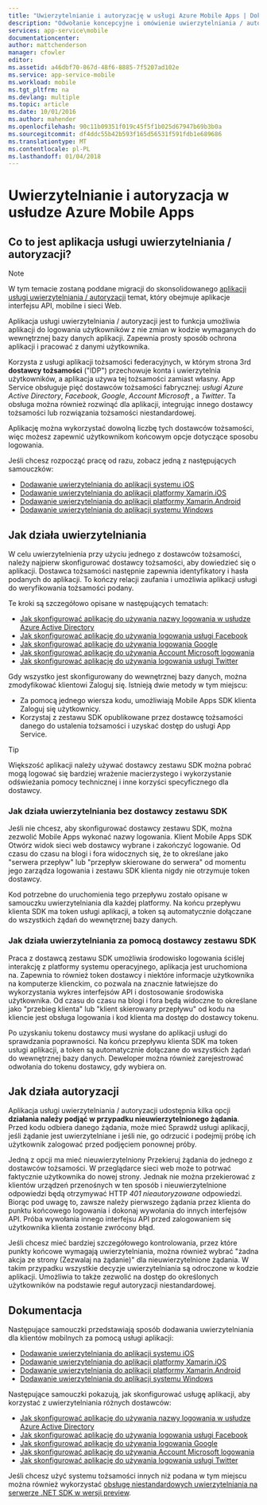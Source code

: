 ```yaml
---
title: "Uwierzytelnianie i autoryzację w usługi Azure Mobile Apps | Dokumentacja firmy Microsoft"
description: "Odwołanie koncepcyjne i omówienie uwierzytelniania / autoryzacji funkcji usługi Azure Mobile Apps"
services: app-service\mobile
documentationcenter: 
author: mattchenderson
manager: cfowler
editor: 
ms.assetid: a46dbf70-867d-48f6-8885-7f5207ad102e
ms.service: app-service-mobile
ms.workload: mobile
ms.tgt_pltfrm: na
ms.devlang: multiple
ms.topic: article
ms.date: 10/01/2016
ms.author: mahender
ms.openlocfilehash: 90c11b09351f019c45f5f1b025d67947b69b3b0a
ms.sourcegitcommit: df4ddc55b42b593f165d56531f591fdb1e689686
ms.translationtype: MT
ms.contentlocale: pl-PL
ms.lasthandoff: 01/04/2018
---
```

# <a name="authentication-and-authorization-in-azure-mobile-apps"></a>Uwierzytelnianie i autoryzacja w usłudze Azure Mobile Apps
## <a name="what-is-app-service-authentication--authorization"></a>Co to jest aplikacja usługi uwierzytelniania / autoryzacji?
> [!NOTE]
> W tym temacie zostaną poddane migracji do skonsolidowanego [aplikacji usługi uwierzytelniania / autoryzacji](../app-service/app-service-authentication-overview.md) temat, który obejmuje aplikacje interfejsu API, mobilne i sieci Web.
> 
> 

Aplikacja usługi uwierzytelniania / autoryzacji jest to funkcja umożliwia aplikacji do logowania użytkowników z nie zmian w kodzie wymaganych do wewnętrznej bazy danych aplikacji. Zapewnia prosty sposób ochrona aplikacji i pracować z danymi użytkownika.

Korzysta z usługi aplikacji tożsamości federacyjnych, w którym strona 3rd **dostawcy tożsamości** ("IDP") przechowuje konta i uwierzytelnia użytkowników, a aplikacja używa tej tożsamości zamiast własny. App Service obsługuje pięć dostawców tożsamości fabrycznej: *usługi Azure Active Directory*, *Facebook*, *Google*, *Account Microsoft* , a *Twitter*. Ta obsługa można również rozwinąć dla aplikacji, integrując innego dostawcy tożsamości lub rozwiązania tożsamości niestandardowej.

Aplikację można wykorzystać dowolną liczbę tych dostawców tożsamości, więc możesz zapewnić użytkownikom końcowym opcje dotyczące sposobu logowania.

Jeśli chcesz rozpocząć pracę od razu, zobacz jedną z następujących samouczków:

* [Dodawanie uwierzytelniania do aplikacji systemu iOS]
* [Dodawanie uwierzytelniania do aplikacji platformy Xamarin.iOS]
* [Dodawanie uwierzytelniania do aplikacji platformy Xamarin.Android]
* [Dodawanie uwierzytelniania do aplikacji systemu Windows]

## <a name="how-authentication-works"></a>Jak działa uwierzytelniania
W celu uwierzytelnienia przy użyciu jednego z dostawców tożsamości, należy najpierw skonfigurować dostawcy tożsamości, aby dowiedzieć się o aplikacji. Dostawca tożsamości następnie zapewnia identyfikatory i hasła podanych do aplikacji. To kończy relacji zaufania i umożliwia aplikacji usługi do weryfikowania tożsamości podany.

Te kroki są szczegółowo opisane w następujących tematach:

* [Jak skonfigurować aplikację do używania nazwy logowania w usłudze Azure Active Directory]
* [Jak skonfigurować aplikację do używania logowania usługi Facebook]
* [Jak skonfigurować aplikację do używania logowania Google]
* [Jak skonfigurować aplikację do używania Account Microsoft logowania]
* [Jak skonfigurować aplikację do używania logowania usługi Twitter]

Gdy wszystko jest skonfigurowany do wewnętrznej bazy danych, można zmodyfikować klientowi Zaloguj się. Istnieją dwie metody w tym miejscu:

* Za pomocą jednego wiersza kodu, umożliwiają Mobile Apps SDK klienta Zaloguj się użytkownicy.
* Korzystaj z zestawu SDK opublikowane przez dostawcę tożsamości danego do ustalenia tożsamości i uzyskać dostęp do usługi App Service.

> [!TIP]
> Większość aplikacji należy używać dostawcy zestawu SDK można pobrać mogą logować się bardziej wrażenie macierzystego i wykorzystanie odświeżania pomocy technicznej i inne korzyści specyficznego dla dostawcy.
> 
> 

### <a name="how-authentication-without-a-provider-sdk-works"></a>Jak działa uwierzytelniania bez dostawcy zestawu SDK
Jeśli nie chcesz, aby skonfigurować dostawcy zestawu SDK, można zezwolić Mobile Apps wykonać nazwy logowania. Klient Mobile Apps SDK Otwórz widok sieci web dostawcy wybrane i zakończyć logowanie. Od czasu do czasu na blogi i fora widocznych się, że to określane jako "serwera przepływ" lub "przepływ skierowane do serwera" od momentu jego zarządza logowania i zestawu SDK klienta nigdy nie otrzymuje token dostawcy.

Kod potrzebne do uruchomienia tego przepływu zostało opisane w samouczku uwierzytelniania dla każdej platformy. Na końcu przepływu klienta SDK ma token usługi aplikacji, a token są automatycznie dołączane do wszystkich żądań do wewnętrznej bazy danych.

### <a name="how-authentication-with-a-provider-sdk-works"></a>Jak działa uwierzytelniania za pomocą dostawcy zestawu SDK
Praca z dostawcą zestawu SDK umożliwia środowisko logowania ściślej interakcję z platformy systemu operacyjnego, aplikacja jest uruchomiona na. Zapewnia to również token dostawcy i niektóre informacje użytkownika na komputerze klienckim, co pozwala na znacznie łatwiejsze do wykorzystania wykres interfejsów API i dostosowanie środowiska użytkownika. Od czasu do czasu na blogi i fora będą widoczne to określane jako "przebieg klienta" lub "klient skierowany przepływu" od kodu na kliencie jest obsługa logowania i kod klienta ma dostęp do dostawcy tokenu.

Po uzyskaniu tokenu dostawcy musi wysłane do aplikacji usługi do sprawdzania poprawności. Na końcu przepływu klienta SDK ma token usługi aplikacji, a token są automatycznie dołączane do wszystkich żądań do wewnętrznej bazy danych. Deweloper można również zarejestrować odwołania do tokenu dostawcy, gdy wybiera on.

## <a name="how-authorization-works"></a>Jak działa autoryzacji
Aplikacja usługi uwierzytelniania / autoryzacji udostępnia kilka opcji **działania należy podjąć w przypadku nieuwierzytelnionego żądania**. Przed kodu odbiera danego żądania, może mieć Sprawdź usługi aplikacji, jeśli żądanie jest uwierzytelniane i jeśli nie, go odrzucić i podejmij próbę ich użytkownik zalogować przed podjęciem ponownej próby.

Jedną z opcji ma mieć nieuwierzytelniony Przekieruj żądania do jednego z dostawców tożsamości. W przeglądarce sieci web może to potrwać faktycznie użytkownika do nowej strony. Jednak nie można przekierować z klientów urządzeń przenośnych w ten sposób i nieuwierzytelnione odpowiedzi będą otrzymywać HTTP *401 nieautoryzowane* odpowiedzi. Biorąc pod uwagę to, zawsze należy pierwszego żądania przez klienta do punktu końcowego logowania i dokonaj wywołania do innych interfejsów API. Próba wywołania innego interfejsu API przed zalogowaniem się użytkownika klienta zostanie zwrócony błąd.

Jeśli chcesz mieć bardziej szczegółowego kontrolowania, przez które punkty końcowe wymagają uwierzytelniania, można również wybrać "żadna akcja ze strony (Zezwalaj na żądanie)" dla nieuwierzytelnione żądania. W takim przypadku wszystkie decyzje uwierzytelniania są odroczone w kodzie aplikacji. Umożliwia to także zezwolić na dostęp do określonych użytkowników na podstawie reguł autoryzacji niestandardowej.

## <a name="documentation"></a>Dokumentacja
Następujące samouczki przedstawiają sposób dodawania uwierzytelniania dla klientów mobilnych za pomocą usługi aplikacji:

* [Dodawanie uwierzytelniania do aplikacji systemu iOS]
* [Dodawanie uwierzytelniania do aplikacji platformy Xamarin.iOS]
* [Dodawanie uwierzytelniania do aplikacji platformy Xamarin.Android]
* [Dodawanie uwierzytelniania do aplikacji systemu Windows]

Następujące samouczki pokazują, jak skonfigurować usługę aplikacji, aby korzystać z uwierzytelniania różnych dostawców:

* [Jak skonfigurować aplikację do używania nazwy logowania w usłudze Azure Active Directory]
* [Jak skonfigurować aplikację do używania logowania usługi Facebook]
* [Jak skonfigurować aplikację do używania logowania Google]
* [Jak skonfigurować aplikację do używania Account Microsoft logowania]
* [Jak skonfigurować aplikację do używania logowania usługi Twitter]

Jeśli chcesz użyć systemu tożsamości innych niż podana w tym miejscu można również wykorzystać [obsługę niestandardowych uwierzytelniania na serwerze .NET SDK w wersji preview](app-service-mobile-dotnet-backend-how-to-use-server-sdk.md#custom-auth).

[Dodawanie uwierzytelniania do aplikacji systemu iOS]: app-service-mobile-ios-get-started-users.md
[Dodawanie uwierzytelniania do aplikacji platformy Xamarin.iOS]: app-service-mobile-xamarin-ios-get-started-users.md
[Dodawanie uwierzytelniania do aplikacji platformy Xamarin.Android]: app-service-mobile-xamarin-android-get-started-users.md
[Dodawanie uwierzytelniania do aplikacji systemu Windows]: app-service-mobile-windows-store-dotnet-get-started-users.md

[Jak skonfigurować aplikację do używania nazwy logowania w usłudze Azure Active Directory]: ../app-service/app-service-mobile-how-to-configure-active-directory-authentication.md
[Jak skonfigurować aplikację do używania logowania usługi Facebook]: ../app-service/app-service-mobile-how-to-configure-facebook-authentication.md
[Jak skonfigurować aplikację do używania logowania Google]: ../app-service/app-service-mobile-how-to-configure-google-authentication.md
[Jak skonfigurować aplikację do używania Account Microsoft logowania]: ../app-service/app-service-mobile-how-to-configure-microsoft-authentication.md
[Jak skonfigurować aplikację do używania logowania usługi Twitter]: ../app-service/app-service-mobile-how-to-configure-twitter-authentication.md
